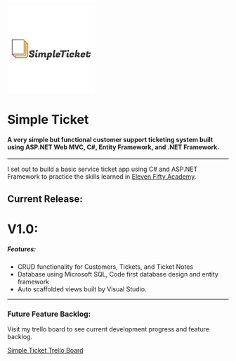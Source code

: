 ![SimpleTicket Logo](SimpleTicket.MVC/Content/assets/simpleTicket.png)
# Simple Ticket
#### A very simple but functional customer support ticketing system built using ASP.NET Web MVC, C#, Entity Framework, and .NET Framework. 
------
I set out to build a basic service ticket app using C# and ASP.NET Framework to practice the skills learned in [Eleven Fifty Academy](https://www.elevenfiftyacademy.org). 

## Current Release:
# V1.0:

##### Features:

- CRUD functionality for Customers, Tickets, and Ticket Notes
- Database using Microsoft SQL, Code first database design and entity framework
- Auto scaffolded views built by Visual Studio.

------


### Future Feature Backlog:

Visit my trello board to see current development progress and feature backlog.

[Simple Ticket Trello Board](https://trello.com/b/2pIVAkXd)
